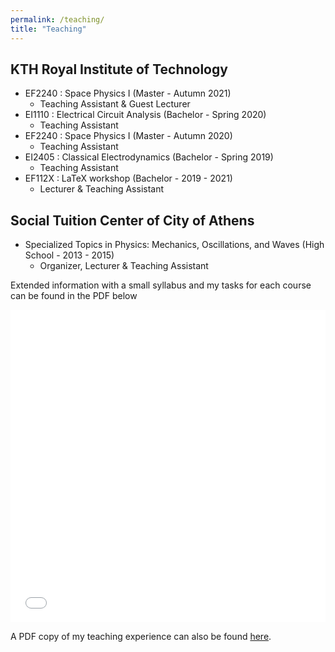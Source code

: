 ```yaml
---
permalink: /teaching/
title: "Teaching"
---
```


## KTH Royal Institute of Technology

- EF2240 : Space Physics I (Master - Autumn 2021)
	- Teaching Assistant & Guest Lecturer
- EI1110 : Electrical Circuit Analysis (Bachelor - Spring 2020)
	- Teaching Assistant
- EF2240 : Space Physics I (Master - Autumn 2020)
	- Teaching Assistant
- EI2405 : Classical Electrodynamics (Bachelor - Spring 2019)
	- Teaching Assistant
- EF112X : LaTeX workshop (Bachelor - 2019 - 2021)
	- Lecturer & Teaching Assistant

## Social Tuition Center of City of Athens

- Specialized Topics in Physics: Mechanics, Oscillations, and Waves (High School - 2013 - 2015)
	- Organizer, Lecturer & Teaching Assistant

Extended information with a small syllabus and my tasks for each course can be found in the PDF below

<iframe src="/files/teaching/Teaching_Experience.pdf" width="100%" height="500" frameborder="no" border="0" marginwidth="0" marginheight="0"></iframe>

A PDF copy of my teaching experience can also be found [here](/files/teaching/Teaching_Experience.pdf).
